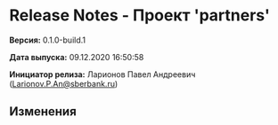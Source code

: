 # Release Notes - Проект 'partners'

**Версия:** 0.1.0-build.1

**Дата выпуска:** 09.12.2020 16:50:58

**Инициатор релиза:** Ларионов Павел Андреевич (Larionov.P.An@sberbank.ru)

## Изменения
